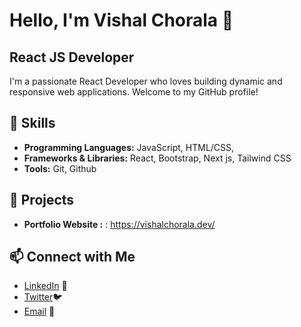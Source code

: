 # Hello, I'm Vishal Chorala 👋

## React JS Developer

I'm a passionate React Developer who loves building dynamic and responsive web applications. Welcome to my GitHub profile!
  
## 🔧 Skills
- **Programming Languages:** JavaScript, HTML/CSS, 
- **Frameworks & Libraries:** React, Bootstrap, Next js, Tailwind CSS
- **Tools:** Git, Github

## 🌟 Projects
- **Portfolio Website :** : https://vishalchorala.dev/

## 📫 Connect with Me
- [LinkedIn](https://www.linkedin.com/in/vishal-chorala-28378a21b/) 🔗
- [Twitter](https://x.com/i/flow/login?redirect_after_login=%2Fvishal_chorala)🐦
- [Email](mailto:pintuchorala2004@gmail.com) 📧
